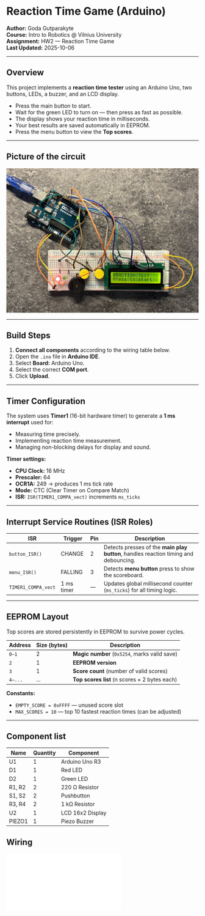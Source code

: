 # Reaction Time Game (Arduino)

**Author:** Goda Gutparakyte  
**Course:** Intro to Robotics @ Vilnius University  
**Assignment:** HW2 — Reaction Time Game  
**Last Updated:** 2025-10-06  

---

## Overview
This project implements a **reaction time tester** using an Arduino Uno, two buttons, LEDs, a buzzer, and an LCD display.  

- Press the main button to start.  
- Wait for the green LED to turn on — then press as fast as possible.
- The display shows your reaction time in milliseconds.  
- Your best results are saved automatically in EEPROM.  
- Press the menu button to view the **Top scores**.

---

## Picture of the circuit
![Circuit picture](circuit.jpg)

---

## Build Steps
1. **Connect all components** according to the wiring table below.  
2. Open the `.ino` file in **Arduino IDE**.  
3. Select **Board:** Arduino Uno.  
4. Select the correct **COM port**.  
5. Click **Upload**.  
---

## Timer Configuration
The system uses **Timer1** (16-bit hardware timer) to generate a **1 ms interrupt** used for:
- Measuring time precisely.
- Implementing reaction time measurement.
- Managing non-blocking delays for display and sound.

**Timer settings:**
- **CPU Clock:** 16 MHz  
- **Prescaler:** 64  
- **OCR1A:** 249 → produces 1 ms tick rate  
- **Mode:** CTC (Clear Timer on Compare Match)  
- **ISR:** `ISR(TIMER1_COMPA_vect)` increments `ms_ticks`  

---

## Interrupt Service Routines (ISR Roles)

| ISR | Trigger | Pin | Description |
|------|----------|------|-------------|
| `button_ISR()` | CHANGE | 2 | Detects presses of the **main play button**, handles reaction timing and debouncing. |
| `menu_ISR()` | FALLING | 3 | Detects **menu button** press to show the scoreboard. |
| `TIMER1_COMPA_vect` | 1 ms timer | — | Updates global millisecond counter (`ms_ticks`) for all timing logic. |

---

##  EEPROM Layout
Top scores are stored persistently in EEPROM to survive power cycles.  

| Address | Size (bytes) | Description |
|----------|---------------|-------------|
| `0–1` | 2 | **Magic number** (`0x5254`, marks valid save) |
| `2` | 1 | **EEPROM version** |
| `3` | 1 | **Score count** (number of valid scores) |
| `4–...` | ... | **Top scores list** (n scores × 2 bytes each) |

**Constants:**
- `EMPTY_SCORE = 0xFFFF` — unused score slot  
- `MAX_SCORES = 10` — top 10 fastest reaction times  (can be adjusted) 

---
## Component list
| Name | Quantity | Component |
|------|-----------|------------|
| U1 | 1 | Arduino Uno R3 |
| D1 | 1 | Red LED |
| D2 | 1 | Green LED |
| R1, R2 | 2 | 220 Ω Resistor |
| S1, S2 | 2 | Pushbutton |
| R3, R4 | 2 | 1 kΩ Resistor |
| U2 | 1 | LCD 16x2 Display |
| PIEZO1 | 1 | Piezo Buzzer |

##  Wiring

![Wiring schematic](wiring_schematic.pdf)



 

